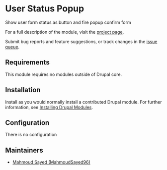 # User Status Popup

Show user form status as button and fire popup confirm form

For a full description of the module, visit the
[project page](https://www.drupal.org/project/user_status_popup).

Submit bug reports and feature suggestions, or track changes in the
[issue queue](https://www.drupal.org/project/issues/user_status_popup).


## Requirements

This module requires no modules outside of Drupal core.


## Installation

Install as you would normally install a contributed Drupal module. For further
information, see
[Installing Drupal Modules](https://www.drupal.org/docs/extending-drupal/installing-drupal-modules).


## Configuration

There is no configuration


## Maintainers

- [Mahmoud Sayed (MahmoudSayed96)](https://www.drupal.org/u/mahmoudsayed96)
